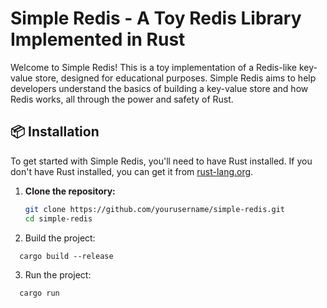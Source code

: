 # Simple Redis - A Toy Redis Library Implemented in Rust

Welcome to Simple Redis! This is a toy implementation of a Redis-like key-value store, designed for educational purposes. Simple Redis aims to help developers understand the basics of building a key-value store and how Redis works, all through the power and safety of Rust.


## 📦 Installation

To get started with Simple Redis, you'll need to have Rust installed. If you don't have Rust installed, you can get it from [rust-lang.org](https://www.rust-lang.org/).

1. **Clone the repository:**

   ```sh
   git clone https://github.com/yourusername/simple-redis.git
   cd simple-redis
    ```

2. Build the project:
  ```
    cargo build --release
  ```
3. Run the project:
  ```
    cargo run
  ```
